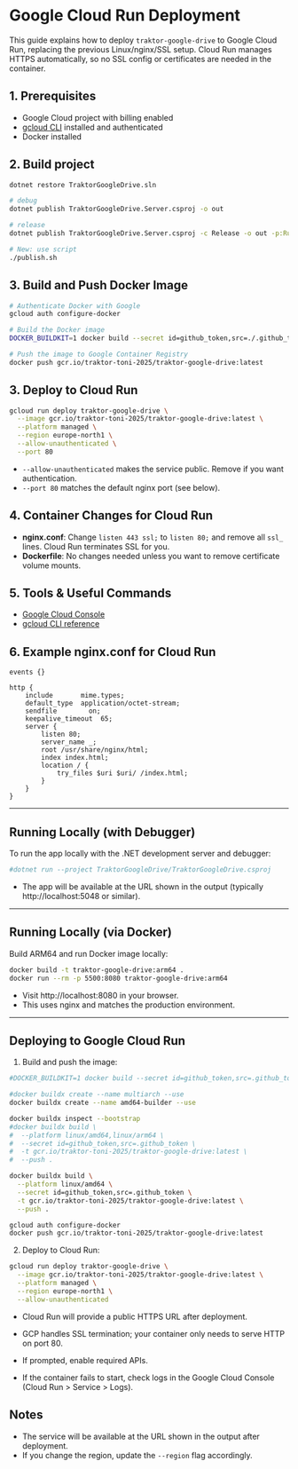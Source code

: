 # Google Cloud Run Deployment

This guide explains how to deploy `traktor-google-drive` to Google Cloud Run, replacing the previous Linux/nginx/SSL setup. Cloud Run manages HTTPS automatically, so no SSL config or certificates are needed in the container.

## 1. Prerequisites

- Google Cloud project with billing enabled
- [gcloud CLI](https://cloud.google.com/sdk/docs/install) installed and authenticated
- Docker installed

## 2. Build project

```bash
dotnet restore TraktorGoogleDrive.sln

# debug
dotnet publish TraktorGoogleDrive.Server.csproj -o out

# release
dotnet publish TraktorGoogleDrive.Server.csproj -c Release -o out -p:RunAOTCompilation=true

# New: use script
./publish.sh
```

## 3. Build and Push Docker Image

```bash
# Authenticate Docker with Google
gcloud auth configure-docker

# Build the Docker image
DOCKER_BUILDKIT=1 docker build --secret id=github_token,src=./.github_token -t gcr.io/traktor-toni-2025/traktor-google-drive:latest .

# Push the image to Google Container Registry
docker push gcr.io/traktor-toni-2025/traktor-google-drive:latest
```

## 3. Deploy to Cloud Run

```bash
gcloud run deploy traktor-google-drive \
  --image gcr.io/traktor-toni-2025/traktor-google-drive:latest \
  --platform managed \
  --region europe-north1 \
  --allow-unauthenticated \
  --port 80
```

- `--allow-unauthenticated` makes the service public. Remove if you want authentication.
- `--port 80` matches the default nginx port (see below).

## 4. Container Changes for Cloud Run

- **nginx.conf**: Change `listen 443 ssl;` to `listen 80;` and remove all `ssl_` lines. Cloud Run terminates SSL for you.
- **Dockerfile**: No changes needed unless you want to remove certificate volume mounts.

## 5. Tools & Useful Commands

- [Google Cloud Console](https://console.cloud.google.com/run)
- [gcloud CLI reference](https://cloud.google.com/sdk/gcloud/reference/run/deploy)

## 6. Example nginx.conf for Cloud Run

```
events {}

http {
    include       mime.types;
    default_type  application/octet-stream;
    sendfile        on;
    keepalive_timeout  65;
    server {
        listen 80;
        server_name _;
        root /usr/share/nginx/html;
        index index.html;
        location / {
            try_files $uri $uri/ /index.html;
        }
    }
}
```

---

## Running Locally (with Debugger)

To run the app locally with the .NET development server and debugger:

```sh
#dotnet run --project TraktorGoogleDrive/TraktorGoogleDrive.csproj
```

- The app will be available at the URL shown in the output (typically http://localhost:5048 or similar).

---

## Running Locally (via Docker)

Build ARM64 and run Docker image locally:

```sh
docker build -t traktor-google-drive:arm64 .
docker run --rm -p 5500:8080 traktor-google-drive:arm64
```

- Visit http://localhost:8080 in your browser.
- This uses nginx and matches the production environment.

---

## Deploying to Google Cloud Run

1. Build and push the image:

```sh
#DOCKER_BUILDKIT=1 docker build --secret id=github_token,src=.github_token -t gcr.io/traktor-toni-2025/traktor-google-drive:latest .

#docker buildx create --name multiarch --use
docker buildx create --name amd64-builder --use

docker buildx inspect --bootstrap
#docker buildx build \
#  --platform linux/amd64,linux/arm64 \
#  --secret id=github_token,src=.github_token \
#  -t gcr.io/traktor-toni-2025/traktor-google-drive:latest \
#  --push .

docker buildx build \
  --platform linux/amd64 \
  --secret id=github_token,src=.github_token \
  -t gcr.io/traktor-toni-2025/traktor-google-drive:latest \
  --push .

gcloud auth configure-docker
docker push gcr.io/traktor-toni-2025/traktor-google-drive:latest
```

2. Deploy to Cloud Run:

```sh
gcloud run deploy traktor-google-drive \
  --image gcr.io/traktor-toni-2025/traktor-google-drive:latest \
  --platform managed \
  --region europe-north1 \
  --allow-unauthenticated
```

- Cloud Run will provide a public HTTPS URL after deployment.
- GCP handles SSL termination; your container only needs to serve HTTP on port 80.

- If prompted, enable required APIs.
- If the container fails to start, check logs in the Google Cloud Console (Cloud Run > Service > Logs).

## Notes

- The service will be available at the URL shown in the output after deployment.
- If you change the region, update the `--region` flag accordingly.
